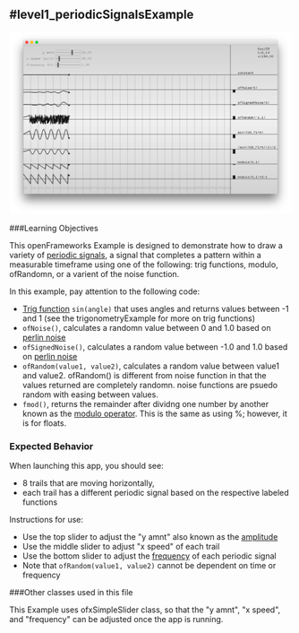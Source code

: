 #level1_periodicSignalsExample
--
![Screenshot of Example](periodicSignalsExample.png)

###Learning Objectives

This openFrameworks Example is designed to demonstrate how to draw a variety of [periodic signals](periodicSignalsExample), a signal that completes a pattern within a measurable timeframe using one of the following: trig functions, modulo, ofRandomn, or a varient of the noise function. 

In this example, pay attention to the following code: 

* [Trig function](https://en.wikipedia.org/wiki/Trigonometric_functions) ```sin(angle)``` that uses angles and returns values between -1 and 1 (see the trigonometryExample for more on trig functions)
*  ```ofNoise()```, calculates a randomn value between 0 and 1.0 based on [perlin noise](https://en.wikipedia.org/wiki/Perlin_noise) 
*  ```ofSignedNoise()```, calculates a random value between -1.0 and 1.0 based on [perlin noise](https://en.wikipedia.org/wiki/Perlin_noise) 
*  ```ofRandom(value1, value2)```, calculates a random value between value1 and value2. ofRandom() is different from noise function in that the values returned are completely randomn. noise functions are psuedo random with easing between values. 
*  ```fmod()```, returns the remainder after dividng one number by another known as the [modulo operator](https://en.wikipedia.org/wiki/Modulo_operation). This is the same as using %; however, it is for floats. 


### Expected Behavior

When launching this app, you should see:

* 8 trails that are moving horizontally,
* each trail has a different periodic signal based on the respective labeled functions

Instructions for use:

* Use the top slider to adjust the "y amnt" also known as the [amplitude](https://en.wikipedia.org/wiki/Amplitude)
* Use the middle slider to adjust "x speed" of each trail
* Use the bottom slider to adjust the [frequency](https://en.wikipedia.org/wiki/Frequency) of each periodic signal
* Note that ```ofRandom(value1, value2)``` cannot be dependent on time or frequency

###Other classes used in this file

This Example uses ofxSimpleSlider class, so that the "y amnt", "x speed", and "frequency" can be adjusted once the app is running. 



